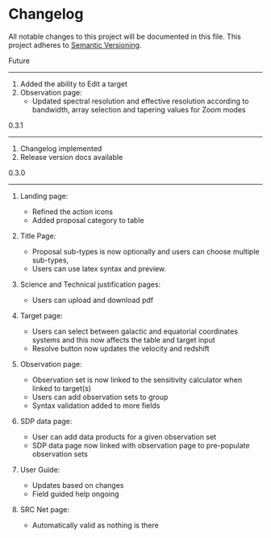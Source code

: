 # Changelog

All notable changes to this project will be documented in this file.
This project adheres to [Semantic Versioning](http://semver.org/).

Future

---

1. Added the ability to Edit a target
2. Observation page: 
   - Updated spectral resolution and effective resolution according to bandwidth, array selection and tapering values for Zoom modes

0.3.1

---

1. Changelog implemented
2. Release version docs available

0.3.0

---

1. Landing page:
   - Refined the action icons
   - Added proposal category to table

2. Title Page:
   - Proposal sub-types is now optionally and users can choose multiple sub-types,
   - Users can use latex syntax and preview.

3. Science and Technical justification pages:
   - Users can upload and download pdf

4. Target page:
   - Users can select between galactic and equatorial coordinates systems and this now affects the table and target input
   - Resolve button now updates the velocity and redshift

5. Observation page:
   - Observation set is now linked to the sensitivity calculator when linked to target(s)
   - Users can add observation sets to group
   - Syntax validation added to more fields

6. SDP data page:
   - User can add data products for a given observation set
   - SDP data page now linked with observation page to pre-populate observation sets

7. User Guide:
   - Updates based on changes
   - Field guided help ongoing

8. SRC Net page:
   - Automatically valid as nothing is there
